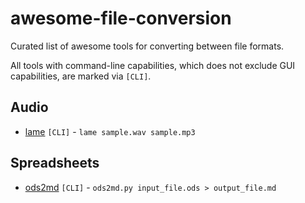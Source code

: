 # awesome-file-conversion
Curated list of awesome tools for converting between file formats.

All tools with command-line capabilities, which does not exclude GUI capabilities, are marked via `[CLI]`.

## Audio
- [lame](https://linux.die.net/man/1/lame) `[CLI]` - `lame sample.wav sample.mp3`

## Spreadsheets
- [ods2md](https://github.com/kennytm/ods2md) `[CLI]` - `ods2md.py input_file.ods > output_file.md`
